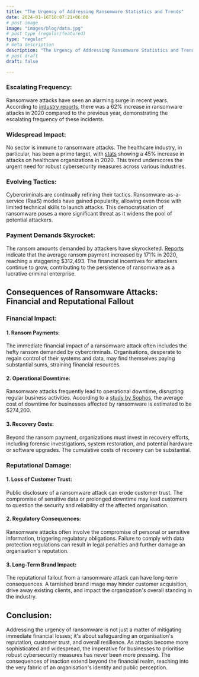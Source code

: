 ```yaml
---
title: "The Urgency of Addressing Ransomware Statistics and Trends"
date: 2024-01-16T10:07:21+06:00
# post image
image: "images/blog/data.jpg"
# post type (regular/featured)
type: "regular"
# meta description
description: "The Urgency of Addressing Ransomware Statistics and Trends"
# post draft
draft: false

---
```


### Escalating Frequency:
Ransomware attacks have seen an alarming surge in recent years. According to [industry reports](https://www.cybintsolutions.com/cyber-security-facts-stats/), there was a 62% increase in ransomware attacks in 2020 compared to the previous year, demonstrating the escalating frequency of these incidents.

### Widespread Impact:
No sector is immune to ransomware attacks. The healthcare industry, in particular, has been a prime target, with [stats](https://www.healthcareitnews.com/news/hospitals-fall-victim-nationwide-ransomware-attacks) showing a 45% increase in attacks on healthcare organizations in 2020. This trend underscores the urgent need for robust cybersecurity measures across various industries.

### Evolving Tactics:
Cybercriminals are continually refining their tactics. Ransomware-as-a-service (RaaS) models have gained popularity, allowing even those with limited technical skills to launch attacks. This democratisation of ransomware poses a more significant threat as it widens the pool of potential attackers.

### Payment Demands Skyrocket:
The ransom amounts demanded by attackers have skyrocketed. [Reports](https://blog.malwarebytes.com/reports/2021-state-of-malware-report/) indicate that the average ransom payment increased by 171% in 2020, reaching a staggering $312,493. The financial incentives for attackers continue to grow, contributing to the persistence of ransomware as a lucrative criminal enterprise.

## Consequences of Ransomware Attacks: Financial and Reputational Fallout

### Financial Impact:

#### 1. Ransom Payments:
The immediate financial impact of a ransomware attack often includes the hefty ransom demanded by cybercriminals. Organisations, desperate to regain control of their systems and data, may find themselves paying substantial sums, straining financial resources.

#### 2. Operational Downtime:
Ransomware attacks frequently lead to operational downtime, disrupting regular business activities. According to a [study by Sophos](https://www.sophos.com/en-us/medialibrary/PDFs/technical%20papers/sophos-ransomware-attacks-in-2020-and-the-road-ahead-wp.pdf), the average cost of downtime for businesses affected by ransomware is estimated to be $274,200.

#### 3. Recovery Costs:
Beyond the ransom payment, organizations must invest in recovery efforts, including forensic investigations, system restoration, and potential hardware or software upgrades. The cumulative costs of recovery can be substantial.

### Reputational Damage:

#### 1. Loss of Customer Trust:
Public disclosure of a ransomware attack can erode customer trust. The compromise of sensitive data or prolonged downtime may lead customers to question the security and reliability of the affected organisation.

#### 2. Regulatory Consequences:
Ransomware attacks often involve the compromise of personal or sensitive information, triggering regulatory obligations. Failure to comply with data protection regulations can result in legal penalties and further damage an organisation's reputation.

#### 3. Long-Term Brand Impact:
The reputational fallout from a ransomware attack can have long-term consequences. A tarnished brand image may hinder customer acquisition, drive away existing clients, and impact the organization's overall standing in the industry.

## Conclusion:

Addressing the urgency of ransomware is not just a matter of mitigating immediate financial losses; it's about safeguarding an organisation's reputation, customer trust, and overall resilience. As attacks become more sophisticated and widespread, the imperative for businesses to prioritise robust cybersecurity measures has never been more pressing. The consequences of inaction extend beyond the financial realm, reaching into the very fabric of an organisation's identity and public perception.
